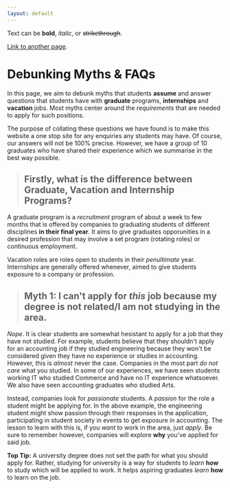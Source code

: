 ```yaml
---
layout: default
---
```


Text can be **bold**, _italic_, or ~~strikethrough~~.

[Link to another page](another-page).

# [](#header-1)Debunking Myths & FAQs

In this page, we aim to debunk myths that students **assume** and answer questions that students have with **graduate** programs, **internships** and **vacation** jobs. Most myths center around the _requirements_ that are needed to apply for such positions.

The purpose of collating these questions we have found is to make this website a one stop site for any enquiries any students may have. Of course, our answers will not be 100% precise. However, we have a group of 10 graduates who have shared their experience which we summarise in the best way possible.

> ## [](#header-2)Firstly, what is the difference between Graduate, Vacation and Internship Programs?

A graduate program is a _recruitment_ program of about a week to few months that is offered by companies to graduating students of different disciplines **in their final year**. It aims to give graduates opporunities in a desired profession that may involve a set program (rotating roles) or continuous employment. 

Vacation roles are roles open to students in their _penultimate_ year. Internships are generally offered whenever, aimed to give students exposure to a company or profession. 


> ## [](#header-2)Myth 1: I can't apply for _this_ job because my degree is not related/I am not studying in the area.

_Nope_. It is clear students are somewhat hesistant to apply for a job that they have not studied. For example, students believe that they shouldn't apply for an accounting job if they studied engineering because they won't be considered given they have no experience or studies in accounting. However, this is _almost_ never the case. Companies in the most part _do not care_ what you studied. In some of our experiences, we have seen students working IT who studied Commerce and have no IT experience whatsoever. We also have seen accounting graduates who studied Arts.

Instead, companies look for _passionate_ students. A _passion_ for the role a student might be applying for. In the above example, the engineering student might show passion through their responses in the application, participating in student society in events to get exposure in accounting. The lesson to learn with this is, if you _want_ to work in the area, just _apply_. Be sure to remember however, companies will explore **why** you've applied for said job. 

**Top Tip:** A university degree does not set the path for what you should apply for. Rather, studying for university is a way for students to _learn_ **how** to study which will be applied to work. It helps aspiring graduates _learn_ **how** to learn on the job.

